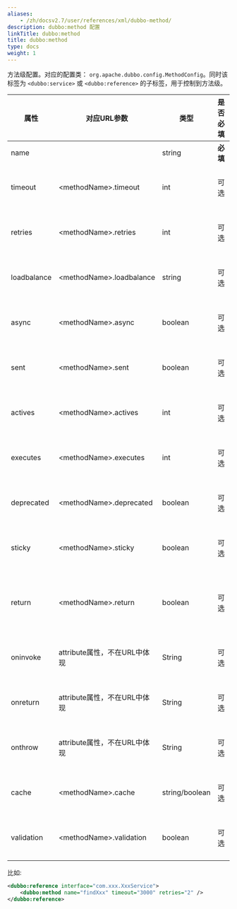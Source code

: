 ```yaml
---
aliases:
    - /zh/docsv2.7/user/references/xml/dubbo-method/
description: dubbo:method 配置
linkTitle: dubbo:method
title: dubbo:method
type: docs
weight: 1
---
```



方法级配置。对应的配置类： `org.apache.dubbo.config.MethodConfig`。同时该标签为 `<dubbo:service>` 或 `<dubbo:reference>` 的子标签，用于控制到方法级。

| 属性 | 对应URL参数 | 类型 | 是否必填 | 缺省值 | 作用 | 描述 | 兼容性 |
| --- | --- | ---- | --- | --- | --- | --- | --- |
| name | | string | <b>必填</b> | | 标识 | 方法名 | 1.0.8以上版本 |
| timeout | &lt;methodName&gt;.timeout | int | 可选 | 缺省为的timeout | 性能调优 | 方法调用超时时间(毫秒) | 1.0.8以上版本 |
| retries | &lt;methodName&gt;.retries | int | 可选 | 缺省为&lt;dubbo:reference&gt;的retries | 性能调优 | 远程服务调用重试次数，不包括第一次调用，不需要重试请设为0 | 2.0.0以上版本 |
| loadbalance | &lt;methodName&gt;.loadbalance | string | 可选 | 缺省为的loadbalance | 性能调优 | 负载均衡策略，可选值：random,roundrobin,leastactive，分别表示：随机，轮询，最少活跃调用 | 2.0.0以上版本 |
| async | &lt;methodName&gt;.async | boolean | 可选 | 缺省为&lt;dubbo:reference&gt;的async | 性能调优 | 是否异步执行，不可靠异步，只是忽略返回值，不阻塞执行线程 | 1.0.9以上版本 |
| sent | &lt;methodName&gt;.sent | boolean | 可选 | true | 性能调优 | 异步调用时，标记sent=true时，表示网络已发出数据 | 2.0.6以上版本 |
| actives | &lt;methodName&gt;.actives | int | 可选 | 0 | 性能调优 | 每服务消费者最大并发调用限制 | 2.0.5以上版本 |
| executes | &lt;methodName&gt;.executes | int | 可选 | 0 | 性能调优 | 每服务每方法最大使用线程数限制&#45; &#45;，此属性只在&lt;dubbo:method&gt;作为&lt;dubbo:service&gt;子标签时有效 | 2.0.5以上版本 |
| deprecated | &lt;methodName&gt;.deprecated | boolean | 可选 | false | 服务治理 | 服务方法是否过时，此属性只在&lt;dubbo:method&gt;作为&lt;dubbo:service&gt;子标签时有效 | 2.0.5以上版本 |
| sticky | &lt;methodName&gt;.sticky | boolean | 可选 | false | 服务治理 | 设置true 该接口上的所有方法使用同一个provider.如果需要更复杂的规则，请使用路由 | 2.0.6以上版本 |
| return | &lt;methodName&gt;.return | boolean | 可选 | true | 性能调优 | 方法调用是否需要返回值,async设置为true时才生效，如果设置为true，则返回future，或回调onreturn等方法，如果设置为false，则请求发送成功后直接返回Null | 2.0.6以上版本 |
| oninvoke | attribute属性，不在URL中体现 | String | 可选 | | 性能调优 | 方法执行前拦截 | 2.0.6以上版本 |
| onreturn | attribute属性，不在URL中体现 | String | 可选 | | 性能调优 | 方法执行返回后拦截 | 2.0.6以上版本 |
| onthrow | attribute属性，不在URL中体现 | String | 可选 | | 性能调优 | 方法执行有异常拦截 | 2.0.6以上版本 |
| cache | &lt;methodName&gt;.cache | string/boolean | 可选 | | 服务治理 | 以调用参数为key，缓存返回结果，可选：lru, threadlocal, jcache等 | Dubbo2.1.0及其以上版本支持 |
| validation | &lt;methodName&gt;.validation | boolean | 可选 | | 服务治理 | 是否启用JSR303标准注解验证，如果启用，将对方法参数上的注解进行校验 | Dubbo2.1.0及其以上版本支持 |

比如:  

```xml
<dubbo:reference interface="com.xxx.XxxService">
    <dubbo:method name="findXxx" timeout="3000" retries="2" />
</dubbo:reference>
```